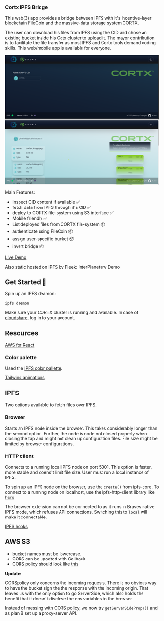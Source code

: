 ### Cortx IPFS Bridge

This web(3) app provides a bridge between IPFS with it's incentive-layer blockchain FileCoin and the massive-data storage system CORTX.

The user can download his files from IPFS using the CID and chose an existing bucket inside his Cotx cluster to upload it. The mayor contribution is to facilitate the file transfer as most IPFS and Cortx tools demand coding skills. This web/mobile app is available for everyone.  

![scr1](public/screenshots/sc1.png)
![scr2](public/screenshots/sc2.png)

Main Features:
- Inspect CID content if available ✅
- fetch data from IPFS through it's CID ✅
- deploy to CORTX file-system using S3 interface ✅
- Mobile friendly ✅
- List deployed files from CORTX file-system 📦
- authenticate using FileCoin 📦
- assign user-specific bucket 📦
- invert bridge 📦

[Live Demo](https://cortxportal.netlify.app/)

Also static hosted on IPFS by Fleek:
[InterPlanetary Demo](https://cortxbridge.on.fleek.co/)

## Get Started 🚀

Spin up an IPFS deamon:

```bash
ipfs daemon
```

Make sure your CORTX cluster is running and available. In case of [cloudshare](https://use.cloudshare.com/Authenticated/Landing.aspx?s=1), log in to your account.

## Resources

[AWS for React](https://docs.aws.amazon.com/sdk-for-javascript/v3/developer-guide/getting-started-react-native.html)

### Color palette

Used the [IPFS color pallette](https://github.com/ipfs-shipyard/ipfs-css/blob/main/theme.json#L2).

[Tailwind animations](https://www.devwares.com/blog/create-animation-with-tailwind-css/)

## IPFS

Two options available to fetch files over IPFS.

### Browser

Starts an IPFS node inside the browser. This takes considerably longer than the second option. Further, the node is node not closed properly when closing the tap and might not clean up configuration files. File size might be limited by browser configurations.

### HTTP client

Connects to a running local IPFS node on port 5001. This option is faster, more stable and doens't limit file size. User must run a local instance of IPFS.

To spin up an IPFS node on the browser, use the `create()` from ipfs-core.
To connect to a running node on localhost, use the ipfs-http-client library like [here](https://github.com/ipfs/js-ipfs/tree/master/packages/ipfs-http-client)

The browser extension can not be connected to as it runs in Braves native IPFS mode, which refuses API connections.
Switching this to `local` will make it connectable.

[IPFS hooks](https://github.com/ipfs-examples/js-ipfs-examples/blob/master/examples/browser-create-react-app/src/App.js)

## AWS S3

- bucket names must be lowercase.
- CORS can be upadted with Callback
- CORS policy should look like [this](https://docs.amazonaws.cn/en_us/AmazonS3/latest/userguide/ManageCorsUsing.html)

**Update:**

CORSpolicy only concerns the incoming requests. There is no obvious way to have the bucket sign the the response with the incoming origin.
That leaves us with the only option to go ServerSide, which also holds the benefit that it doesn't disclose the env variables to the browser.

Instead of messing with CORS policy, we now try `getServerSideProps()` and as plan B set up a proxy-server API.
